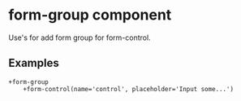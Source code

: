 # form-group component

Use's for add form group for form-control.

## Examples

```pug
+form-group
	+form-control(name='control', placeholder='Input some...')
```
